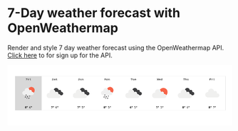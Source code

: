 # 7-Day weather forecast with OpenWeathermap

Render and style 7 day weather forecast using the OpenWeathermap API.
[Click here](https://openweathermap.org/)  to for sign up for the API.


![Open weather rendering](openWeather.png)
